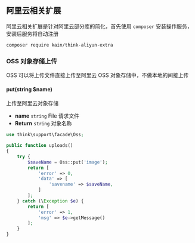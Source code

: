 ## 阿里云相关扩展

阿里云相关扩展是针对阿里云部分库的简化，首先使用 `composer` 安装操作服务，安装后服务将自动注册

```shell
composer require kain/think-aliyun-extra
```

### OSS 对象存储上传

OSS 可以将上传文件直接上传至阿里云 OSS 对象存储中，不做本地的间接上传

#### put(string $name)

上传至阿里云对象存储

- **name** `string` File 请求文件
- **Return** `string` 对象名称

```php
use think\support\facade\Oss;

public function uploads()
{
    try {
        $saveName = Oss::put('image');
        return [
            'error' => 0,
            'data' => [
                'savename' => $saveName,
            ]
        ];
    } catch (\Exception $e) {
        return [
            'error' => 1,
            'msg' => $e->getMessage()
        ];
    }
}
```